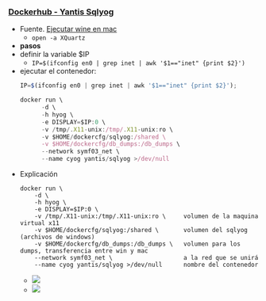 ### [Dockerhub - Yantis Sqlyog](https://hub.docker.com/r/yantis/sqlyog/)
- Fuente. [Ejecutar wine en mac](https://sourabhbajaj.com/blog/2017/02/07/gui-applications-docker-mac/)
  - `open -a XQuartz`
- **pasos**
- definir la variable $IP
  - `IP=$(ifconfig en0 | grep inet | awk '$1=="inet" {print $2}')`
- ejecutar el contenedor:
  ```js
  IP=$(ifconfig en0 | grep inet | awk '$1=="inet" {print $2}');

  docker run \
        -d \
        -h hyog \
        -e DISPLAY=$IP:0 \
        -v /tmp/.X11-unix:/tmp/.X11-unix:ro \
        -v $HOME/dockercfg/sqlyog:/shared \
        -v $HOME/dockercfg/db_dumps:/db_dumps \
        --network symf03_net \
        --name cyog yantis/sqlyog >/dev/null
  ```
- Explicación
  ```
  docker run \
      -d \
      -h hyog \
      -e DISPLAY=$IP:0 \
      -v /tmp/.X11-unix:/tmp/.X11-unix:ro \     volumen de la maquina virtual x11
      -v $HOME/dockercfg/sqlyog:/shared \       volumen del sqlyog (archivos de windows)
      -v $HOME/dockercfg/db_dumps:/db_dumps \   volumen para los dumps, transferencia entre win y mac
      --network symf03_net \                    a la red que se unirá
      --name cyog yantis/sqlyog >/dev/null      nombre del contenedor
  ```
  - ![](https://trello-attachments.s3.amazonaws.com/5e0520ef68ff3a22a9ce167b/1022x85/f5f3e1f611a1a538e86dc254951080b3/image.png)
  - ![](https://trello-attachments.s3.amazonaws.com/5e0520ef68ff3a22a9ce167b/1178x473/3fef1b05c6ceccbd52ea4324435e315a/image.png)